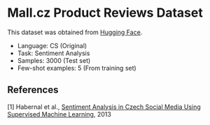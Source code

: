 # Mall.cz Product Reviews Dataset

This dataset was obtained from [Hugging Face](https://huggingface.co/datasets/fewshot-goes-multilingual/cs_mall-product-reviews).

- Language: CS (Original)
- Task: Sentiment Analysis
- Samples: 3000 (Test set)
- Few-shot examples: 5 (From training set)

## References

[1] Habernal et al., [Sentiment Analysis in Czech Social Media Using Supervised Machine Learning](https://aclanthology.org/W13-1609/), 2013
